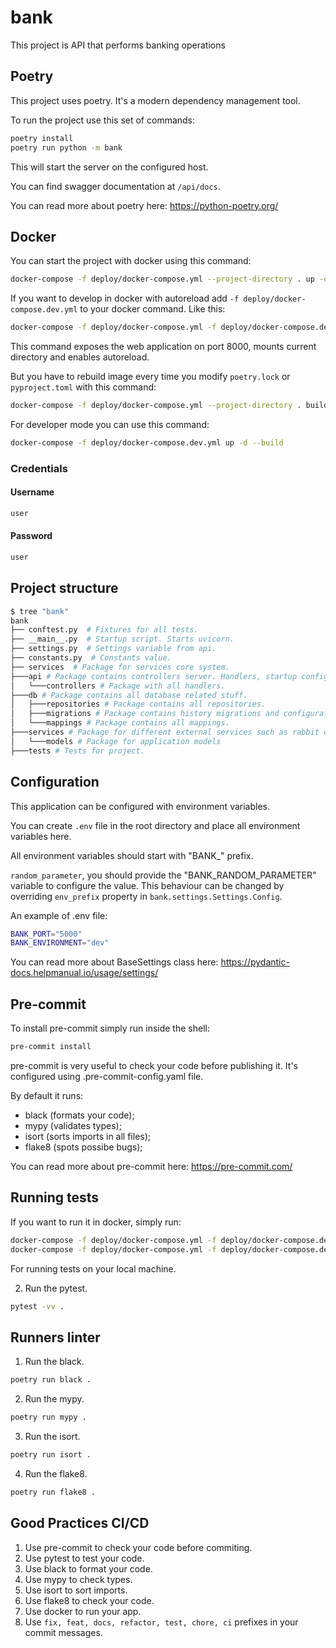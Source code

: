 # bank
This project is API that performs banking operations

## Poetry

This project uses poetry. It's a modern dependency management
tool.

To run the project use this set of commands:

```bash
poetry install
poetry run python -m bank
```

This will start the server on the configured host.

You can find swagger documentation at `/api/docs`.

You can read more about poetry here: https://python-poetry.org/

## Docker

You can start the project with docker using this command:

```bash
docker-compose -f deploy/docker-compose.yml --project-directory . up -d --build
```

If you want to develop in docker with autoreload add `-f deploy/docker-compose.dev.yml` to your docker command.
Like this:

```bash
docker-compose -f deploy/docker-compose.yml -f deploy/docker-compose.dev.yml --project-directory . up --build
```

This command exposes the web application on port 8000, mounts current directory and enables autoreload.

But you have to rebuild image every time you modify `poetry.lock` or `pyproject.toml` with this command:

```bash
docker-compose -f deploy/docker-compose.yml --project-directory . build
```

For developer mode you can use this command:

```bash
docker-compose -f deploy/docker-compose.dev.yml up -d --build
```

### Credentials
#### Username
```bash
user
```
#### Password
```bash
user
```

## Project structure

```bash
$ tree "bank"
bank
├── conftest.py  # Fixtures for all tests.
├── __main__.py  # Startup script. Starts uvicorn.
├── settings.py  # Settings variable from api.
├── constants.py  # Constants value.
├── services  # Package for services core system.
├───api # Package contains controllers server. Handlers, startup config.
│   └───controllers # Package with all handlers.
├───db # Package contains all database related stuff.
│   ├───repositories # Package contains all repositories.
│   ├───migrations # Package contains history migrations and configuratinos.
│   └───mappings # Package contains all mappings.
├───services # Package for different external services such as rabbit or redis etc.
│   └───models # Package for application models
├───tests # Tests for project.
```

## Configuration

This application can be configured with environment variables.

You can create `.env` file in the root directory and place all
environment variables here.

All environment variables should start with "BANK_" prefix.

`random_parameter`, you should provide the "BANK_RANDOM_PARAMETER"
variable to configure the value. This behaviour can be changed by overriding `env_prefix` property
in `bank.settings.Settings.Config`.

An example of .env file:
```bash
BANK_PORT="5000"
BANK_ENVIRONMENT="dev"
```

You can read more about BaseSettings class here: https://pydantic-docs.helpmanual.io/usage/settings/

## Pre-commit

To install pre-commit simply run inside the shell:
```bash
pre-commit install
```

pre-commit is very useful to check your code before publishing it.
It's configured using .pre-commit-config.yaml file.

By default it runs:
* black (formats your code);
* mypy (validates types);
* isort (sorts imports in all files);
* flake8 (spots possibe bugs);


You can read more about pre-commit here: https://pre-commit.com/

## Running tests

If you want to run it in docker, simply run:

```bash
docker-compose -f deploy/docker-compose.yml -f deploy/docker-compose.dev.yml --project-directory . run --build --rm controllers pytest -vv .
docker-compose -f deploy/docker-compose.yml -f deploy/docker-compose.dev.yml --project-directory . down
```

For running tests on your local machine.

2. Run the pytest.
```bash
pytest -vv .
```

## Runners linter
1. Run the black.
```bash
poetry run black .
```

2. Run the mypy.
```bash
poetry run mypy .
```

3. Run the isort.
```bash
poetry run isort .
```

4. Run the flake8.
```bash
poetry run flake8 .
```


## Good Practices CI/CD
1. Use pre-commit to check your code before commiting.
2. Use pytest to test your code.
3. Use black to format your code.
4. Use mypy to check types.
5. Use isort to sort imports.
6. Use flake8 to check your code.
7. Use docker to run your app.
8. Use `fix, feat, docs, refactor, test, chore, ci` prefixes in your commit messages.
